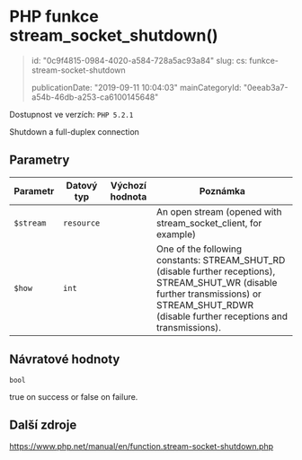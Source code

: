 PHP funkce stream_socket_shutdown()
===================================

> id: "0c9f4815-0984-4020-a584-728a5ac93a84"
> slug:
> 	cs: funkce-stream-socket-shutdown
>
> publicationDate: "2019-09-11 10:04:03"
> mainCategoryId: "0eeab3a7-a54b-46db-a253-ca6100145648"

Dostupnost ve verzích: `PHP 5.2.1`

Shutdown a full-duplex connection


Parametry
--------------

| Parametr | Datový typ | Výchozí hodnota | Poznámka |
|-----|-----|-----|-----|
| `$stream` | `resource` |  | An open stream (opened with stream_socket_client, for example) |
| `$how` | `int` |  | One of the following constants: STREAM_SHUT_RD (disable further receptions), STREAM_SHUT_WR (disable further transmissions) or STREAM_SHUT_RDWR (disable further receptions and transmissions). |


Návratové hodnoty
----------------

`bool`

true on success or false on failure.

Další zdroje
------------

https://www.php.net/manual/en/function.stream-socket-shutdown.php
